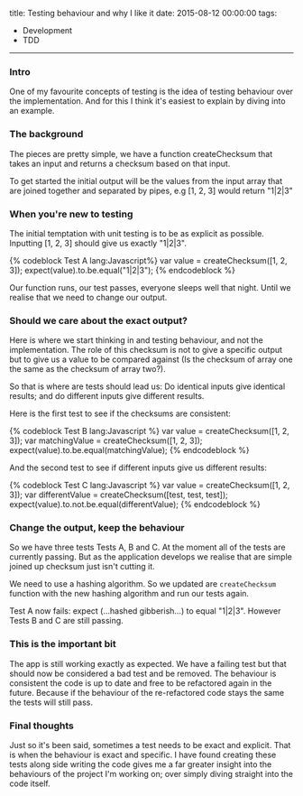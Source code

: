 title: Testing behaviour and why I like it
date: 2015-08-12 00:00:00
tags:
- Development
- TDD
---

### Intro

One of my favourite concepts of testing is the idea of testing behaviour over the implementation. And for this I think it's easiest to explain by diving into an example. 

### The background

The pieces are pretty simple, we have a function createChecksum that takes an input and returns a checksum based on that input. 

To get started the initial output will be the values from the input array that are joined together and separated by pipes, e.g [1, 2, 3] would return "1|2|3"

### When you're new to testing

The initial temptation with unit testing is to be as explicit as possible. Inputting [1, 2, 3] should give us exactly "1|2|3".

{% codeblock Test A lang:Javascript%}
var value = createChecksum([1, 2, 3]);
expect(value).to.be.equal("1|2|3");
{% endcodeblock %}

Our function runs, our test passes, everyone sleeps well that night. Until we realise that we need to change our output.

### Should we care about the exact output?

Here is where we start thinking in and testing behaviour, and not the implementation. The role of this checksum is not to give a specific output but to give us a value to be compared against (Is the checksum of array one the same as the checksum of array two?).

So that is where are tests should lead us: Do identical inputs give identical results; and do different inputs give different results.

Here is the first test to see if the checksums are consistent:

{% codeblock Test B lang:Javascript %}
var value = createChecksum([1, 2, 3]);
var matchingValue = createChecksum([1, 2, 3]);
expect(value).to.be.equal(matchingValue);
{% endcodeblock %}

And the second test to see if different inputs give us different results:

{% codeblock Test C lang:Javascript %}
var value = createChecksum([1, 2, 3]);
var differentValue = createChecksum([test, test, test]);
expect(value).to.not.be.equal(differentValue);
{% endcodeblock %}

### Change the output, keep the behaviour 

So we have three tests Tests A, B and C. At the moment all of the tests are currently passing. But as the application develops we realise that are simple joined up checksum just isn't cutting it.

We need to use a hashing algorithm. So we updated are ```createChecksum``` function with the new hashing algorithm and run our tests again.

Test A now fails: expect (...hashed gibberish...) to equal "1|2|3". However Tests B and C are still passing. 

### This is the important bit

The app is still working exactly as expected. We have a failing test but that should now be considered a bad test and be removed. The behaviour is consistent the code is up to date and free to be refactored again in the future. Because if the behaviour of the re-refactored code stays the same the tests will still pass.

### Final thoughts

Just so it's been said, sometimes a test needs to be exact and explicit. That is when the behaviour is exact and specific. I have found creating these tests along side writing the code gives me a far greater insight into the behaviours of the project I'm working on; over simply diving straight into the code itself.